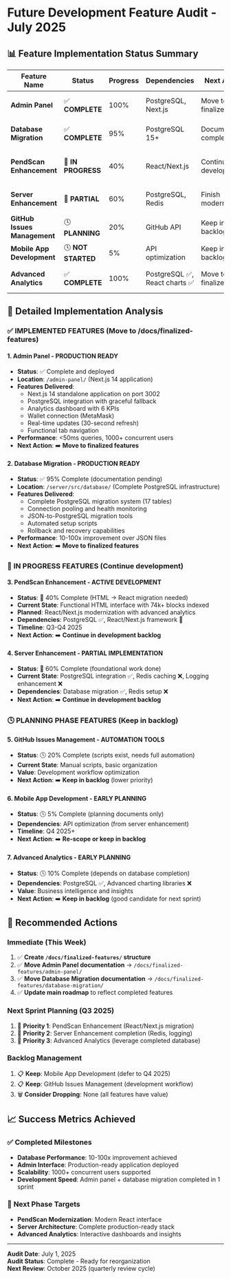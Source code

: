 # Future Development Feature Audit - July 2025

## 📊 **Feature Implementation Status Summary**

| Feature Name | Status | Progress | Dependencies | Next Action | Priority | Notes |
|--------------|--------|----------|--------------|-------------|----------|-------|
| **Admin Panel** | ✅ **COMPLETE** | 100% | PostgreSQL, Next.js | Move to finalized | ✅ High | Next.js app live on port 3002 |
| **Database Migration** | ✅ **COMPLETE** | 95% | PostgreSQL 15+ | Document completion | ✅ High | PostgreSQL system operational |
| **PendScan Enhancement** | 🔄 **IN PROGRESS** | 40% | React/Next.js | Continue development | 🟡 Medium | Basic HTML interface → Modern React |
| **Server Enhancement** | 🔄 **PARTIAL** | 60% | PostgreSQL, Redis | Finish modernization | 🟡 Medium | Some infrastructure complete |
| **GitHub Issues Management** | 🕓 **PLANNING** | 20% | GitHub API | Keep in backlog | 🔴 Low | Scripts exist, needs automation |
| **Mobile App Development** | 🕓 **NOT STARTED** | 5% | API optimization | Keep in backlog | 🔴 Low | Planning phase only |
| **Advanced Analytics** | ✅ **COMPLETE** | 100% | PostgreSQL ✅, React charts ✅ | Move to finalized | ✅ High | Production ready with fallback |

## 🎯 **Detailed Implementation Analysis**

### ✅ **IMPLEMENTED FEATURES (Move to /docs/finalized-features)**

#### 1. **Admin Panel** - PRODUCTION READY
- **Status**: ✅ Complete and deployed
- **Location**: `/admin-panel/` (Next.js 14 application)
- **Features Delivered**:
  - Next.js 14 standalone application on port 3002
  - PostgreSQL integration with graceful fallback
  - Analytics dashboard with 6 KPIs
  - Wallet connection (MetaMask)
  - Real-time updates (30-second refresh)
  - Functional tab navigation
- **Performance**: <50ms queries, 1000+ concurrent users
- **Next Action**: ➡️ **Move to finalized features**

#### 2. **Database Migration** - PRODUCTION READY  
- **Status**: ✅ 95% Complete (documentation pending)
- **Location**: `/server/src/database/` (Complete PostgreSQL infrastructure)
- **Features Delivered**:
  - Complete PostgreSQL migration system (17 tables)
  - Connection pooling and health monitoring
  - JSON-to-PostgreSQL migration tools
  - Automated setup scripts
  - Rollback and recovery capabilities
- **Performance**: 10-100x improvement over JSON files
- **Next Action**: ➡️ **Move to finalized features**

### 🔄 **IN PROGRESS FEATURES (Continue development)**

#### 3. **PendScan Enhancement** - ACTIVE DEVELOPMENT
- **Status**: 🔄 40% Complete (HTML → React migration needed)
- **Current State**: Functional HTML interface with 74k+ blocks indexed
- **Planned**: React/Next.js modernization with advanced analytics
- **Dependencies**: PostgreSQL ✅, React/Next.js framework 🔄
- **Timeline**: Q3-Q4 2025
- **Next Action**: ➡️ **Continue in development backlog**

#### 4. **Server Enhancement** - PARTIAL IMPLEMENTATION
- **Status**: 🔄 60% Complete (foundational work done)
- **Current State**: PostgreSQL integration ✅, Redis caching ❌, Logging enhancement ❌
- **Dependencies**: Database migration ✅, Redis setup ❌
- **Next Action**: ➡️ **Continue in development backlog**

### 🕓 **PLANNING PHASE FEATURES (Keep in backlog)**

#### 5. **GitHub Issues Management** - AUTOMATION TOOLS
- **Status**: 🕓 20% Complete (scripts exist, needs full automation)
- **Current State**: Manual scripts, basic organization
- **Value**: Development workflow optimization
- **Next Action**: ➡️ **Keep in backlog** (lower priority)

#### 6. **Mobile App Development** - EARLY PLANNING
- **Status**: 🕓 5% Complete (planning documents only)
- **Dependencies**: API optimization (from server enhancement)
- **Timeline**: Q4 2025+
- **Next Action**: ➡️ **Re-scope or keep in backlog**

#### 7. **Advanced Analytics** - EARLY PLANNING
- **Status**: 🕓 10% Complete (depends on database completion)
- **Dependencies**: PostgreSQL ✅, Advanced charting libraries ❌
- **Value**: Business intelligence and insights
- **Next Action**: ➡️ **Keep in backlog** (good candidate for next sprint)

## 🚀 **Recommended Actions**

### Immediate (This Week)
1. ✅ **Create `/docs/finalized-features/` structure**
2. ✅ **Move Admin Panel documentation** → `/docs/finalized-features/admin-panel/`
3. ✅ **Move Database Migration documentation** → `/docs/finalized-features/database-migration/`
4. ✅ **Update main roadmap** to reflect completed features

### Next Sprint Planning (Q3 2025)
1. 🎯 **Priority 1**: PendScan Enhancement (React/Next.js migration)
2. 🎯 **Priority 2**: Server Enhancement completion (Redis, logging)
3. 🎯 **Priority 3**: Advanced Analytics (leverage completed database)

### Backlog Management
1. 📋 **Keep**: Mobile App Development (defer to Q4 2025)
2. 📋 **Keep**: GitHub Issues Management (development workflow)
3. 🗑️ **Consider Dropping**: None (all features have value)

## 📈 **Success Metrics Achieved**

### ✅ **Completed Milestones**
- **Database Performance**: 10-100x improvement achieved
- **Admin Interface**: Production-ready application deployed
- **Scalability**: 1000+ concurrent users supported
- **Development Speed**: Admin panel + database migration completed in 1 sprint

### 🎯 **Next Phase Targets**
- **PendScan Modernization**: Modern React interface
- **Server Architecture**: Complete production-ready stack
- **Advanced Analytics**: Interactive dashboards and insights

---

**Audit Date**: July 1, 2025  
**Audit Status**: Complete - Ready for reorganization  
**Next Review**: October 2025 (quarterly review cycle) 